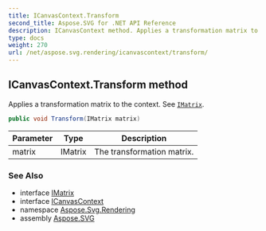 ```yaml
---
title: ICanvasContext.Transform
second_title: Aspose.SVG for .NET API Reference
description: ICanvasContext method. Applies a transformation matrix to the context. See IMatrix
type: docs
weight: 270
url: /net/aspose.svg.rendering/icanvascontext/transform/
---
```

## ICanvasContext.Transform method

Applies a transformation matrix to the context. See [`IMatrix`](../../../aspose.svg.drawing/imatrix/).

```csharp
public void Transform(IMatrix matrix)
```

| Parameter | Type | Description |
| --- | --- | --- |
| matrix | IMatrix | The transformation matrix. |

### See Also

* interface [IMatrix](../../../aspose.svg.drawing/imatrix/)
* interface [ICanvasContext](../)
* namespace [Aspose.Svg.Rendering](../../../aspose.svg.rendering/)
* assembly [Aspose.SVG](../../../)
